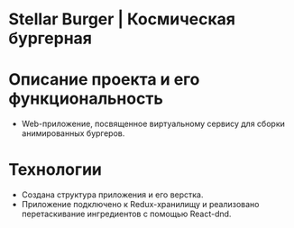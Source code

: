 # Stellar Burger | Космическая бургерная

# Описание проекта и его функциональность

- Web-приложение, посвященное виртуальному сервису для сборки анимированных бургеров.

# Технологии

- Создана структура приложения и его верстка.
- Приложение подключено к Redux-хранилищу и реализовано перетаскивание ингредиентов с помощью React-dnd.
